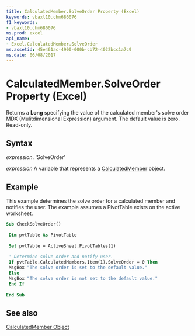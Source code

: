 ```yaml
---
title: CalculatedMember.SolveOrder Property (Excel)
keywords: vbaxl10.chm686076
f1_keywords:
- vbaxl10.chm686076
ms.prod: excel
api_name:
- Excel.CalculatedMember.SolveOrder
ms.assetid: 45e461ac-4900-000b-cb72-4022bcc1a7c9
ms.date: 06/08/2017
---
```



# CalculatedMember.SolveOrder Property (Excel)

Returns a  **Long** specifying the value of the calculated member's solve order MDX (Mulitdimensional Expression) argument. The default value is zero. Read-only.


## Syntax

 _expression_. 'SolveOrder'

 _expression_ A variable that represents a [CalculatedMember](./Excel.CalculatedMember.md) object.


## Example

This example determines the solve order for a calculated member and notifies the user. The example assumes a PivotTable exists on the active worksheet.


```vb
Sub CheckSolveOrder() 
 
 Dim pvtTable As PivotTable 
 
 Set pvtTable = ActiveSheet.PivotTables(1) 
 
 ' Determine solve order and notify user. 
 If pvtTable.CalculatedMembers.Item(1).SolveOrder = 0 Then 
 MsgBox "The solve order is set to the default value." 
 Else 
 MsgBox "The solve order is not set to the default value." 
 End If 
 
End Sub
```


## See also


[CalculatedMember Object](Excel.CalculatedMember.md)

